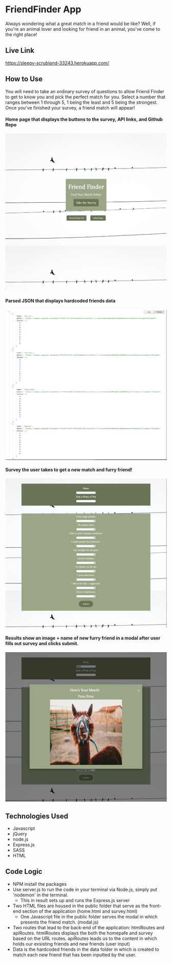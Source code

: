 # FriendFinder App

Always wondering what a great match in a friend would be like? Well, if you're an animal lover and looking for friend in an animal, you've come to the right place!

## Live Link

https://sleepy-scrubland-33243.herokuapp.com/

## How to Use

You will need to take an ordinary survey of questions to allow Friend Finder to get to know you and pick the perfect match for you. Select a number that ranges between 1 through 5, 1 being the least and 5 being the strongest. Once you've finished your survey, a friend match will appear!

#### Home page that displays the buttons to the survey, API links, and Github Repo

![](app/public/images/home.png)

#### Parsed JSON that displays hardcoded friends data

![](app/public/images/jsondata.png)

#### Survey the user takes to get a new match and furry friend!

![](app/public/images/survey.png)

#### Results show an image + name of new furry friend in a modal after user fills out survey and clicks submit.

![](app/public/images/match.png)

## Technologies Used

- Javascript
- jQuery
- node.js
- Express.js
- SASS
- HTML

## Code Logic

- NPM install the packages
- Use server.js to run the code in your terminal via Node.js, simply put 'nodemon' in the terminal.
  - This in result sets up and runs the Express.js server
- Two HTML files are housed in the public folder that serve as the front-end section of the application (home.html and survey.html)
  - One Javascript file in the public folder serves the modal in which presents the friend match. (modal.js)
- Two routes that lead to the back-end of the application: htmlRoutes and apiRoutes. htmlRoutes displays the both the homepafe and survey based on the URL routes. apiRoutes leads us to the content in which holds our exsisting friends and new friends (user input)
- Data is the hardcoded friends in the data folder in which is created to match each new friend that has been inputted by the user.
